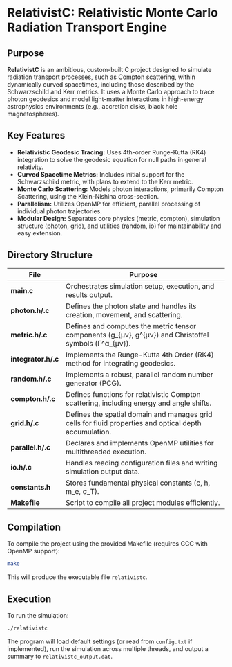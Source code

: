 # RelativistC: Relativistic Monte Carlo Radiation Transport Engine

## Purpose

**RelativistC** is an ambitious, custom-built C project designed to simulate radiation transport processes, such as Compton scattering, within dynamically curved spacetimes, including those described by the Schwarzschild and Kerr metrics. It uses a Monte Carlo approach to trace photon geodesics and model light-matter interactions in high-energy astrophysics environments (e.g., accretion disks, black hole magnetospheres).

## Key Features

- **Relativistic Geodesic Tracing:** Uses 4th-order Runge-Kutta (RK4) integration to solve the geodesic equation for null paths in general relativity.  
- **Curved Spacetime Metrics:** Includes initial support for the Schwarzschild metric, with plans to extend to the Kerr metric.  
- **Monte Carlo Scattering:** Models photon interactions, primarily Compton Scattering, using the Klein-Nishina cross-section.  
- **Parallelism:** Utilizes OpenMP for efficient, parallel processing of individual photon trajectories.  
- **Modular Design:** Separates core physics (metric, compton), simulation structure (photon, grid), and utilities (random, io) for maintainability and easy extension.  

## Directory Structure

| File | Purpose |
|------|----------|
| **main.c** | Orchestrates simulation setup, execution, and results output. |
| **photon.h/.c** | Defines the photon state and handles its creation, movement, and scattering. |
| **metric.h/.c** | Defines and computes the metric tensor components (g_{μν}, g^{μν}) and Christoffel symbols (Γ^α_{μν}). |
| **integrator.h/.c** | Implements the Runge-Kutta 4th Order (RK4) method for integrating geodesics. |
| **random.h/.c** | Implements a robust, parallel random number generator (PCG). |
| **compton.h/.c** | Defines functions for relativistic Compton scattering, including energy and angle shifts. |
| **grid.h/.c** | Defines the spatial domain and manages grid cells for fluid properties and optical depth accumulation. |
| **parallel.h/.c** | Declares and implements OpenMP utilities for multithreaded execution. |
| **io.h/.c** | Handles reading configuration files and writing simulation output data. |
| **constants.h** | Stores fundamental physical constants (c, h, m_e, σ_T). |
| **Makefile** | Script to compile all project modules efficiently. |

## Compilation

To compile the project using the provided Makefile (requires GCC with OpenMP support):

```bash
make
```

This will produce the executable file `relativistc`.

## Execution

To run the simulation:

```bash
./relativistc
```

The program will load default settings (or read from `config.txt` if implemented), run the simulation across multiple threads, and output a summary to `relativistc_output.dat`.
